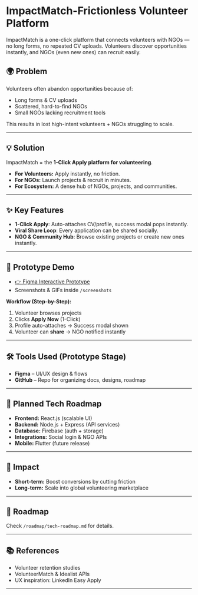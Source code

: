 # ImpactMatch-Frictionless Volunteer Platform
ImpactMatch is a one-click platform that connects volunteers with NGOs — no long forms, no repeated CV uploads. Volunteers discover opportunities instantly, and NGOs (even new ones) can recruit easily.

## 🌍 Problem  
Volunteers often abandon opportunities because of:  
- Long forms & CV uploads  
- Scattered, hard-to-find NGOs  
- Small NGOs lacking recruitment tools  

This results in lost high-intent volunteers + NGOs struggling to scale.  

---

## 💡 Solution  
ImpactMatch = the **1-Click Apply platform for volunteering**.  

- **For Volunteers:** Apply instantly, no friction.  
- **For NGOs:** Launch projects & recruit in minutes.  
- **For Ecosystem:** A dense hub of NGOs, projects, and communities.  

---

## ✨ Key Features  
- **1-Click Apply**: Auto-attaches CV/profile, success modal pops instantly.  
- **Viral Share Loop**: Every application can be shared socially.  
- **NGO & Community Hub**: Browse existing projects or create new ones instantly.  

---

## 🎨 Prototype Demo  
- [👉 Figma Interactive Prototype](YOUR_FIGMA_LINK_HERE)  
- Screenshots & GIFs inside `/screenshots`  

**Workflow (Step-by-Step):**  
1. Volunteer browses projects  
2. Clicks **Apply Now** (1-Click)  
3. Profile auto-attaches → Success modal shown  
4. Volunteer can **share** → NGO notified instantly  

---

## 🛠 Tools Used (Prototype Stage)  
- **Figma** – UI/UX design & flows  
- **GitHub** – Repo for organizing docs, designs, roadmap  

---

## 📌 Planned Tech Roadmap  
- **Frontend:** React.js (scalable UI)  
- **Backend:** Node.js + Express (API services)  
- **Database:** Firebase (auth + storage)  
- **Integrations:** Social login & NGO APIs  
- **Mobile:** Flutter (future release)  

---

## 🚀 Impact  
- **Short-term:** Boost conversions by cutting friction  
- **Long-term:** Scale into global volunteering marketplace  

---

## 🔮 Roadmap  
Check `/roadmap/tech-roadmap.md` for details.  

---

## 📚 References  
- Volunteer retention studies  
- VolunteerMatch & Idealist APIs  
- UX inspiration: LinkedIn Easy Apply  

---

